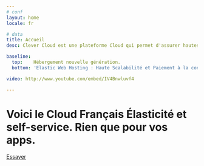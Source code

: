 ```yaml
---
# conf
layout: home
locale: fr

# data
title: Accueil
desc: Clever Cloud est une plateforme Cloud qui permet d'assurer hautes performances et simplicité pour votre hébergement web.

baseline:
  top:    Hébergement nouvelle génération.
  bottom: 'Elastic Web Hosting : Haute Scalabilité et Paiement à la consommation'

video: http://www.youtube.com/embed/IV4Bnwluvf4

---
```

<h1 class="cc-home__jumbo__title">Voici le Cloud Français
	<span class="cc-home__jumbo__sub">Élasticité et self-service.</span>
	<span class="cc-home__jumbo__sub">Rien que pour vos apps.</span>
</h1>
<div class="call-for-action">
   <a class="btn btn-primary btn-large cc-home__jumbo__btn" href="https://console.clever-cloud.com/auth/signup">Essayer</a>
</div>
